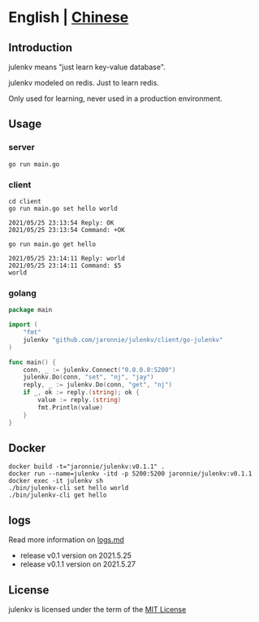 # English | [Chinese](README-CN.md)

## Introduction

julenkv means "just learn key-value database".

julenkv modeled on redis. Just to learn redis.

Only used for learning, never used in a production environment.

## Usage

### server

```shell
go run main.go
```

### client

```shell
cd client
go run main.go set hello world

2021/05/25 23:13:54 Reply: OK
2021/05/25 23:13:54 Command: +OK

go run main.go get hello

2021/05/25 23:14:11 Reply: world
2021/05/25 23:14:11 Command: $5
world
```

### golang

```go
package main

import (
	"fmt"
	julenkv "github.com/jaronnie/julenkv/client/go-julenkv"
)

func main() {
	conn, _ := julenkv.Connect("0.0.0.0:5200")
	julenkv.Do(conn, "set", "nj", "jay")
	reply, _ := julenkv.Do(conn, "get", "nj")
	if _, ok := reply.(string); ok {
		value := reply.(string)
		fmt.Println(value)
	}
}
```

## Docker

```shell
docker build -t="jaronnie/julenkv:v0.1.1" .
docker run --name=julenkv -itd -p 5200:5200 jaronnie/julenkv:v0.1.1
docker exec -it julenkv sh
./bin/julenkv-cli set hello world
./bin/julenkv-cli get hello 
```

## logs

Read more information on [logs.md](logs.md)

* release v0.1 version on 2021.5.25
* release v0.1.1 version on 2021.5.27

## License

julenkv is licensed under the term of the [MIT License](https://github.com/jaronnie/julenkv/blob/main/LICENSE)

